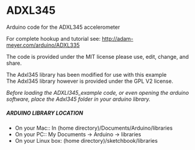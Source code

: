 # ADXL345
Arduino code for the ADXL345 accelerometer 

For complete hookup and tutorial see: http://adam-meyer.com/arduino/ADXL335

The code is provided under the MIT license please use, edit, change, and share. 

The Adxl345 library has been modified for use with this example  
The Adxl345 library however is provided under the GPL V2 license.  

*Before loading the ADXLl345_example code, or even opening the arduino software, place the Adxl345 folder in your arduino library.*

##### ARDUINO LIBRARY LOCATION
* On your Mac:: In (home directory)/Documents/Arduino/libraries  
* On your PC:: My Documents -> Arduino -> libraries  
* On your Linux box: (home directory)/sketchbook/libraries  
